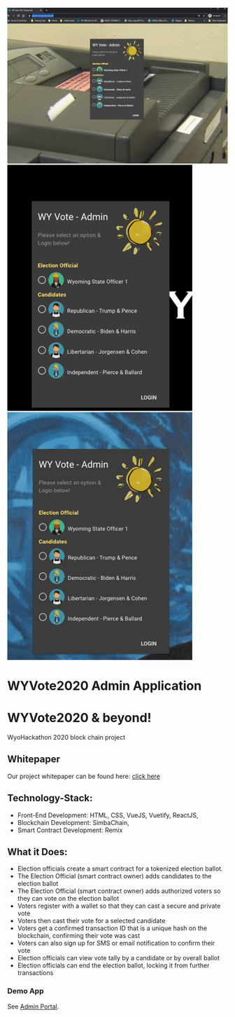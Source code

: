 ![](mktg/Admin.App.png)
![](mktg/candidates_demo.gif)
![](mktg/election_official_demo.gif)
# WYVote2020 Admin Application



# WYVote2020 & beyond!
WyoHackathon 2020 block chain project

## Whitepaper
Our project whitepaper can be found here:
[click here](https://github.com/bchainify/wyvote2020/blob/main/mktg/Whitepaper-WyVote2021%20%26%20Beyond.pdf)

## Technology-Stack:
* Front-End Development: HTML, CSS, VueJS, Vuetify, ReactJS, 
* Blockchain Development:  SimbaChain, 
* Smart Contract Development: Remix


## What it Does:
* Election officials create a smart contract for a tokenized election ballot.
* The Election Official (smart contract owner) adds candidates to the election ballot
* The Election Official (smart contract owner) adds authorized voters so they can vote on the election ballot
* Voters register with a wallet so that they can cast a secure and private vote
* Voters then cast their vote for a selected candidate
* Voters get a confirmed transaction ID that is a unique hash on the blockchain, confirming their vote was cast
* Voters can also sign up for SMS or email notification to confirm their vote
* Election officials can view vote tally by a candidate or by overall ballot
* Election officials can end the election ballot, locking it from further transactions


### Demo App
See [Admin Portal](https://admin.bchainify.dev).

